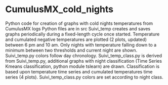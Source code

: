 # CumulusMX_cold_nights
 Python code for creation of graphs with cold nights temperatures from CumulusMX logs
 Python files are in src
 Suivi_temp creates and saves graphs periodically during a fixed-length cycle once started. Temperature and cumulated negative temperatures are plotted (2 plots, updated) between 6 pm and 10 am.
 Only nights with temperature falling down to a minimum between two thresholds and current night are shown.
 Suivi_temp.py colors follow day chronology.
 Suivi_temp_class.py is derived from Suivi_temp.py, additional graphs with night classification (Time Series Kmeans classification, python module tslearn) are drawn.
 Classification is based upon temperature time series and cumulated temperatures time series (4 plots).
 Suivi_temp_class.py colors are set according to night class.



